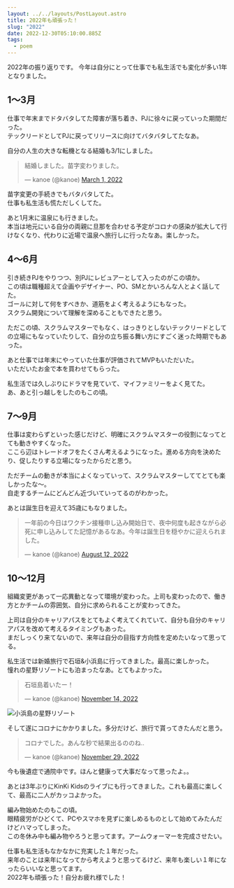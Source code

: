 ```yaml
---
layout: ../../layouts/PostLayout.astro
title: 2022年も頑張った！
slug: "2022"
date: 2022-12-30T05:10:00.885Z
tags:
  - poem
---
```

2022年の振り返りです。
今年は自分にとって仕事でも私生活でも変化が多い1年となりました。

## 1〜3月

仕事で年末までドタバタしてた障害が落ち着き、PJに徐々に戻っていった期間だった。\
テックリードとしてPJに戻ってリリースに向けてバタバタしてたなあ。

自分の人生の大きな転機となる結婚も3/1にしました。

<blockquote class="twitter-tweet"><p lang="ja" dir="ltr">結婚しました。苗字変わりました。</p>&mdash; kanoe (@kanoe) <a href="https://twitter.com/kanoe/status/1498505975514337287?ref_src=twsrc%5Etfw">March 1, 2022</a></blockquote> <script async src="https://platform.twitter.com/widgets.js" charset="utf-8"></script>

苗字変更の手続きでもバタバタしてた。  
仕事も私生活も慌ただしくしてた。

あと1月末に温泉にも行きました。  
本当は地元にいる自分の両親に旦那を合わせる予定がコロナの感染が拡大して行けなくなり、代わりに近場で温泉へ旅行しに行ったなあ。楽しかった。

## 4〜6月

引き続きPJをやりつつ、別PJにレビュアーとして入ったのがこの頃か。\
この頃は職種超えて企画やデザイナー、PO、SMとかいろんな人とよく話してた。  
ゴールに対して何をすべきか、道筋をよく考えるようにもなった。  
スクラム開発について理解を深めることもできたと思う。

ただこの頃、スクラムマスターでもなく、はっきりとしないテックリードとしての立場にもなっていたりして、自分の立ち振る舞い方にすごく迷った時期でもあった。

あと仕事では年末にやっていた仕事が評価されてMVPもいただいた。  
いただいたお金で本を買わせてもらった。

私生活では久しぶりにドラマを見ていて、マイファミリーをよく見てた。  
あ、あと引っ越しをしたのもこの頃。

## 7〜9月

仕事は変わらずといった感じだけど、明確にスクラムマスターの役割になってとても動きやすくなった。  
ここら辺はトレードオフをたくさん考えるようになった。進める方向を決めたり、促したりする立場になったからだと思う。

ただチームの動きが本当によくなっていって、スクラムマスターしててとても楽しかったな〜。  
自走するチームにどんどん近づいていってるのがわかった。

あとは誕生日を迎えて35歳にもなりました。

<blockquote class="twitter-tweet"><p lang="ja" dir="ltr">一年前の今日はワクチン接種申し込み開始日で、夜中何度も起きながら必死に申し込みしてた記憶があるなあ。今年は誕生日を穏やかに迎えられました。</p>&mdash; kanoe (@kanoe) <a href="https://twitter.com/kanoe/status/1557956691370450944?ref_src=twsrc%5Etfw">August 12, 2022</a></blockquote> <script async src="https://platform.twitter.com/widgets.js" charset="utf-8"></script>

## 10〜12月

組織変更があって一応異動となって環境が変わった。上司も変わったので、働き方とかチームの雰囲気、自分に求められることが変わってきた。

上司は自分のキャリアパスをとてもよく考えてくれていて、自分も自分のキャリアパスを改めて考えるタイミングもあった。  
まだしっくり来てないので、来年は自分の目指す方向性を定めたいなって思ってる。

私生活では新婚旅行で石垣&小浜島に行ってきました。最高に楽しかった。  
憧れの星野リゾートにも泊まったなあ。とてもよかった。

<blockquote class="twitter-tweet"><p lang="ja" dir="ltr">石垣島着いたー！</p>&mdash; kanoe (@kanoe) <a href="https://twitter.com/kanoe/status/1592116126439608321?ref_src=twsrc%5Etfw">November 14, 2022</a></blockquote> <script async src="https://platform.twitter.com/widgets.js" charset="utf-8"></script>


![小浜島の星野リゾート](/assets/images/blog/2022-11-15_16-18-10_510.jpeg)


そして遂にコロナにかかりました。多分だけど、旅行で貰ってきたんだと思う。

<blockquote class="twitter-tweet"><p lang="ja" dir="ltr">コロナでした。あんな秒で結果出るののね‥</p>&mdash; kanoe (@kanoe) <a href="https://twitter.com/kanoe/status/1597420464422649857?ref_src=twsrc%5Etfw">November 29, 2022</a></blockquote> <script async src="https://platform.twitter.com/widgets.js" charset="utf-8"></script>

今も後遺症で通院中です。ほんと健康って大事だなって思ったよ。。

あとは3年ぶりにKinKi Kidsのライブにも行ってきました。これも最高に楽しくて、最高に二人がカッコよかった。

編み物始めたのもこの頃。  
眼精疲労がひどくて、PCやスマホを見ずに楽しめるものとして始めてみたんだけどハマってしまった。  
この冬休み中も編み物やろうと思ってます。アームウォーマーを完成させたい。


仕事も私生活もなかなかに充実した１年だった。  
来年のことは来年になってから考えようと思ってるけど、来年も楽しい１年になったらいいなと思ってます。  
2022年も頑張った！自分お疲れ様でした！